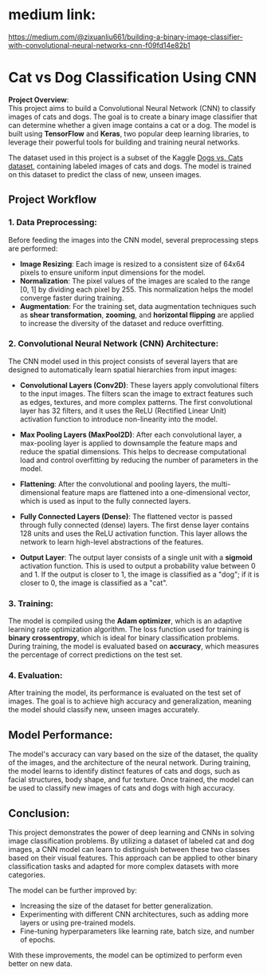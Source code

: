 # medium link:
https://medium.com/@zixuanliu661/building-a-binary-image-classifier-with-convolutional-neural-networks-cnn-f09fd14e82b1
# Cat vs Dog Classification Using CNN

**Project Overview**:  
This project aims to build a Convolutional Neural Network (CNN) to classify images of cats and dogs. The goal is to create a binary image classifier that can determine whether a given image contains a cat or a dog. The model is built using **TensorFlow** and **Keras**, two popular deep learning libraries, to leverage their powerful tools for building and training neural networks.

The dataset used in this project is a subset of the Kaggle [Dogs vs. Cats dataset](https://www.kaggle.com/c/dogs-vs-cats), containing labeled images of cats and dogs. The model is trained on this dataset to predict the class of new, unseen images.

## Project Workflow

### 1. Data Preprocessing:
Before feeding the images into the CNN model, several preprocessing steps are performed:
- **Image Resizing**: Each image is resized to a consistent size of 64x64 pixels to ensure uniform input dimensions for the model.
- **Normalization**: The pixel values of the images are scaled to the range [0, 1] by dividing each pixel by 255. This normalization helps the model converge faster during training.
- **Augmentation**: For the training set, data augmentation techniques such as **shear transformation**, **zooming**, and **horizontal flipping** are applied to increase the diversity of the dataset and reduce overfitting.

### 2. Convolutional Neural Network (CNN) Architecture:
The CNN model used in this project consists of several layers that are designed to automatically learn spatial hierarchies from input images:

- **Convolutional Layers (Conv2D)**: These layers apply convolutional filters to the input images. The filters scan the image to extract features such as edges, textures, and more complex patterns. The first convolutional layer has 32 filters, and it uses the ReLU (Rectified Linear Unit) activation function to introduce non-linearity into the model.

- **Max Pooling Layers (MaxPool2D)**: After each convolutional layer, a max-pooling layer is applied to downsample the feature maps and reduce the spatial dimensions. This helps to decrease computational load and control overfitting by reducing the number of parameters in the model.

- **Flattening**: After the convolutional and pooling layers, the multi-dimensional feature maps are flattened into a one-dimensional vector, which is used as input to the fully connected layers.

- **Fully Connected Layers (Dense)**: The flattened vector is passed through fully connected (dense) layers. The first dense layer contains 128 units and uses the ReLU activation function. This layer allows the network to learn high-level abstractions of the features.

- **Output Layer**: The output layer consists of a single unit with a **sigmoid** activation function. This is used to output a probability value between 0 and 1. If the output is closer to 1, the image is classified as a "dog"; if it is closer to 0, the image is classified as a "cat".

### 3. Training:
The model is compiled using the **Adam optimizer**, which is an adaptive learning rate optimization algorithm. The loss function used for training is **binary crossentropy**, which is ideal for binary classification problems. During training, the model is evaluated based on **accuracy**, which measures the percentage of correct predictions on the test set.

### 4. Evaluation:
After training the model, its performance is evaluated on the test set of images. The goal is to achieve high accuracy and generalization, meaning the model should classify new, unseen images accurately.

## Model Performance:
The model's accuracy can vary based on the size of the dataset, the quality of the images, and the architecture of the neural network. During training, the model learns to identify distinct features of cats and dogs, such as facial structures, body shape, and fur texture. Once trained, the model can be used to classify new images of cats and dogs with high accuracy.

## Conclusion:
This project demonstrates the power of deep learning and CNNs in solving image classification problems. By utilizing a dataset of labeled cat and dog images, a CNN model can learn to distinguish between these two classes based on their visual features. This approach can be applied to other binary classification tasks and adapted for more complex datasets with more categories.

The model can be further improved by:
- Increasing the size of the dataset for better generalization.
- Experimenting with different CNN architectures, such as adding more layers or using pre-trained models.
- Fine-tuning hyperparameters like learning rate, batch size, and number of epochs.

With these improvements, the model can be optimized to perform even better on new data.


